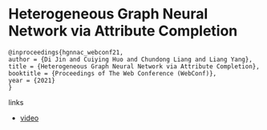 # Heterogeneous Graph Neural Network via Attribute Completion

```
@inproceedings{hgnnac_webconf21,
author = {Di Jin and Cuiying Huo and Chundong Liang and Liang Yang},
title = {Heterogeneous Graph Neural Network via Attribute Completion},
booktitle = {Proceedings of The Web Conference (WebConf)},
year = {2021}
}
```

links
- [video](https://www.youtube.com/watch?v=PXDCCa8x46E)